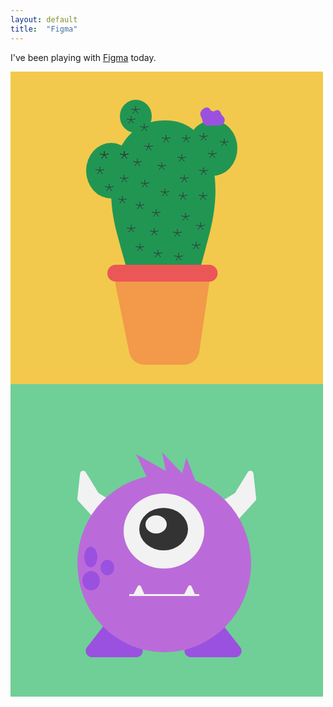 ```yaml
---
layout: default
title:  "Figma"
---
```


I've been playing with [Figma][figma-home] today.

<svg width="500" height="500" viewBox="0 0 500 500" fill="none" xmlns="http://www.w3.org/2000/svg">
<rect width="500" height="500" fill="#F2C94C"/>
<path d="M318.91 257.316C278.031 416.261 270.378 403.416 247.835 403.416C225.292 403.416 211.626 416.043 169.909 257.316C145.91 166 169.909 78 247.835 78C318.909 78 342.91 164 318.91 257.316Z" fill="#219653"/>
<ellipse cx="323" cy="122.5" rx="40" ry="44.5" fill="#219653"/>
<ellipse cx="161" cy="158.5" rx="40" ry="44.5" fill="#219653"/>
<ellipse cx="200.5" cy="71.5" rx="25.5" ry="26.5" fill="#219653"/>
<path d="M168.068 340.963C164.932 325.476 176.77 311 192.571 311H293.097C308.338 311 320.032 324.52 317.837 339.601L302.115 447.601C300.326 459.888 289.792 469 277.376 469H214.444C202.55 469 192.303 460.62 189.942 448.963L168.068 340.963Z" fill="#F2994A"/>
<path d="M161.918 334.266C149.81 327.455 154.644 309 168.536 309H317.845C330.679 309 336.272 325.222 326.166 333.131V333.131C323.79 334.99 320.861 336 317.845 336H168.536C166.218 336 163.939 335.403 161.918 334.266V334.266Z" fill="#EB5757"/>
<path d="M319.602 60.6464C321.269 63.4541 324.951 64.2863 327.664 62.4684V62.4684C330.777 60.3815 335.023 61.8222 336.223 65.3729L336.88 67.316C337.326 68.6346 338.141 69.7972 339.229 70.6654L339.522 70.8995C345.218 75.4454 342.967 84.5785 335.811 85.9568L334.69 86.1726C334.126 86.2814 333.552 86.3361 332.976 86.3361H322.671L318.009 86.8648C312.491 87.4907 307.518 83.5061 306.925 77.9844V77.9844C306.809 76.904 306.518 75.8496 306.063 74.8627L304.532 71.5395C302.529 67.1929 304.158 62.036 308.295 59.629L310.987 58.0624C313.901 56.3668 317.637 57.3368 319.358 60.2359L319.602 60.6464Z" fill="#9B51E0"/>
<path d="M200 55L200 61.2082M200 61.2082L207 59.5836M200 61.2082L204.326 67M200 61.2082L195.674 67M200 61.2082L193 59.5836" stroke="#333333"/>
<path d="M193 71L193 77.2082M193 77.2082L200 75.5836M193 77.2082L197.326 83M193 77.2082L188.674 83M193 77.2082L186 75.5836" stroke="#333333"/>
<path d="M214 83L214 89.2082M214 89.2082L221 87.5836M214 89.2082L218.326 95M214 89.2082L209.674 95M214 89.2082L207 87.5836" stroke="#333333"/>
<path d="M150 127L150 133.208M150 133.208L157 131.584M150 133.208L154.326 139M150 133.208L145.674 139M150 133.208L143 131.584" stroke="#333333"/>
<path d="M143 152L143 158.208M143 158.208L150 156.584M143 158.208L147.326 164M143 158.208L138.674 164M143 158.208L136 156.584" stroke="#333333"/>
<path d="M182 127L182 133.208M182 133.208L189 131.584M182 133.208L186.326 139M182 133.208L177.674 139M182 133.208L175 131.584" stroke="#333333"/>
<path d="M150 127L150 133.208M150 133.208L157 131.584M150 133.208L154.326 139M150 133.208L145.674 139M150 133.208L143 131.584" stroke="#333333"/>
<path d="M182 165L182 171.208M182 171.208L189 169.584M182 171.208L186.326 177M182 171.208L177.674 177M182 171.208L175 169.584" stroke="#333333"/>
<path d="M182 127L182 133.208M182 133.208L189 131.584M182 133.208L186.326 139M182 133.208L177.674 139M182 133.208L175 131.584" stroke="#333333"/>
<path d="M309 98L309 104.208M309 104.208L316 102.584M309 104.208L313.326 110M309 104.208L304.674 110M309 104.208L302 102.584" stroke="#333333"/>
<path d="M309 153L309 159.208M309 159.208L316 157.584M309 159.208L313.326 165M309 159.208L304.674 165M309 159.208L302 157.584" stroke="#333333"/>
<path d="M342 107L342 113.208M342 113.208L349 111.584M342 113.208L346.326 119M342 113.208L337.674 119M342 113.208L335 111.584" stroke="#333333"/>
<path d="M203 139L203 145.208M203 145.208L210 143.584M203 145.208L207.326 151M203 145.208L198.674 151M203 145.208L196 143.584" stroke="#333333"/>
<path d="M158 179L158 185.208M158 185.208L165 183.584M158 185.208L162.326 191M158 185.208L153.674 191M158 185.208L151 183.584" stroke="#333333"/>
<path d="M179 199L179 205.208M179 205.208L186 203.584M179 205.208L183.326 211M179 205.208L174.674 211M179 205.208L172 203.584" stroke="#333333"/>
<path d="M249 101L249 107.208M249 107.208L256 105.584M249 107.208L253.326 113M249 107.208L244.674 113M249 107.208L242 105.584" stroke="#333333"/>
<path d="M221 114L221 120.208M221 120.208L228 118.584M221 120.208L225.326 126M221 120.208L216.674 126M221 120.208L214 118.584" stroke="#333333"/>
<path d="M274 132L274 138.208M274 138.208L281 136.584M274 138.208L278.326 144M274 138.208L269.674 144M274 138.208L267 136.584" stroke="#333333"/>
<path d="M281 101L281 107.208M281 107.208L288 105.584M281 107.208L285.326 113M281 107.208L276.674 113M281 107.208L274 105.584" stroke="#333333"/>
<path d="M323 126L323 132.208M323 132.208L330 130.584M323 132.208L327.326 138M323 132.208L318.674 138M323 132.208L316 130.584" stroke="#333333"/>
<path d="M242 145L242 151.208M242 151.208L249 149.584M242 151.208L246.326 157M242 151.208L237.674 157M242 151.208L235 149.584" stroke="#333333"/>
<path d="M278 165L278 171.208M278 171.208L285 169.584M278 171.208L282.326 177M278 171.208L273.674 177M278 171.208L271 169.584" stroke="#333333"/>
<path d="M247 187L247 193.208M247 193.208L254 191.584M247 193.208L251.326 199M247 193.208L242.674 199M247 193.208L240 191.584" stroke="#333333"/>
<path d="M215 173L215 179.208M215 179.208L222 177.584M215 179.208L219.326 185M215 179.208L210.674 185M215 179.208L208 177.584" stroke="#333333"/>
<path d="M280 226L280 232.208M280 232.208L287 230.584M280 232.208L284.326 238M280 232.208L275.674 238M280 232.208L273 230.584" stroke="#333333"/>
<path d="M276 193L276 199.208M276 199.208L283 197.584M276 199.208L280.326 205M276 199.208L271.674 205M276 199.208L269 197.584" stroke="#333333"/>
<path d="M308 193L308 199.208M308 199.208L315 197.584M308 199.208L312.326 205M308 199.208L303.674 205M308 199.208L301 197.584" stroke="#333333"/>
<path d="M297 272L297 278.208M297 278.208L304 276.584M297 278.208L301.326 284M297 278.208L292.674 284M297 278.208L290 276.584" stroke="#333333"/>
<path d="M269 290L269 296.208M269 296.208L276 294.584M269 296.208L273.326 302M269 296.208L264.674 302M269 296.208L262 294.584" stroke="#333333"/>
<path d="M304 241L304 247.208M304 247.208L311 245.584M304 247.208L308.326 253M304 247.208L299.674 253M304 247.208L297 245.584" stroke="#333333"/>
<path d="M233 220L233 226.208M233 226.208L240 224.584M233 226.208L237.326 232M233 226.208L228.674 232M233 226.208L226 224.584" stroke="#333333"/>
<path d="M267 252L267 258.208M267 258.208L274 256.584M267 258.208L271.326 264M267 258.208L262.674 264M267 258.208L260 256.584" stroke="#333333"/>
<path d="M207 208L207 214.208M207 214.208L214 212.584M207 214.208L211.326 220M207 214.208L202.674 220M207 214.208L200 212.584" stroke="#333333"/>
<path d="M193 245L193 251.208M193 251.208L200 249.584M193 251.208L197.326 257M193 251.208L188.674 257M193 251.208L186 249.584" stroke="#333333"/>
<path d="M230 250L230 256.208M230 256.208L237 254.584M230 256.208L234.326 262M230 256.208L225.674 262M230 256.208L223 254.584" stroke="#333333"/>
<path d="M207 275L207 281.208M207 281.208L214 279.584M207 281.208L211.326 287M207 281.208L202.674 287M207 281.208L200 279.584" stroke="#333333"/>
<path d="M236 285L236 291.208M236 291.208L243 289.584M236 291.208L240.326 297M236 291.208L231.674 297M236 291.208L229 289.584" stroke="#333333"/>
</svg>

<svg width="500" height="500" viewBox="0 0 500 500" fill="none" xmlns="http://www.w3.org/2000/svg">
<rect width="500" height="500" fill="#6FCF97"/>
<path d="M316.106 375.149C320.11 370.001 327.89 370.001 331.894 375.149L367.447 420.861C372.556 427.429 367.875 437 359.554 437H288.446C280.125 437 275.444 427.429 280.553 420.861L316.106 375.149Z" fill="#9B51E0"/>
<path d="M158.106 375.149C162.11 370.001 169.89 370.001 173.894 375.149L209.447 420.861C214.556 427.429 209.875 437 201.554 437H130.446C122.125 437 117.444 427.429 122.553 420.861L158.106 375.149Z" fill="#9B51E0"/>
<path d="M111.281 143.117C111.8 138.312 117.821 136.731 120.288 140.752L140.217 173.25C140.616 173.901 141.156 174.445 141.795 174.839L168.012 191C171.181 192.954 171.104 197.783 167.871 199.781L140.809 216.507C138.839 217.725 136.357 217.392 134.809 215.703L108.287 186.762C107.31 185.696 106.839 184.225 107 182.739L111.281 143.117Z" fill="#F2F2F2"/>
<path d="M388.757 143.117C388.238 138.312 382.217 136.731 379.751 140.752L359.822 173.25C359.422 173.901 358.882 174.445 358.243 174.839L332.027 191C328.857 192.954 328.935 197.783 332.167 199.781L359.229 216.507C361.199 217.725 363.682 217.392 365.229 215.703L391.751 186.762C392.729 185.696 393.199 184.225 393.038 182.739L388.757 143.117Z" fill="#F2F2F2"/>
<ellipse cx="246" cy="287" rx="139" ry="142" fill="#BB6BD9"/>
<line x1="190" y1="337.5" x2="302" y2="337.5" stroke="#F2F2F2" stroke-width="3" stroke-linejoin="round"/>
<path d="M203.317 323.662C204.473 321.405 207.734 321.511 208.741 323.839L214 336H197L203.317 323.662Z" fill="#F2F2F2"/>
<path d="M284.317 323.662C285.473 321.405 288.734 321.511 289.741 323.839L295 336H278L284.317 323.662Z" fill="#F2F2F2"/>
<ellipse cx="245.5" cy="235" rx="64.5" ry="60" fill="#F2F2F2"/>
<ellipse cx="245" cy="232" rx="39" ry="34" fill="#333333"/>
<ellipse cx="233" cy="224.5" rx="17" ry="14.5" fill="#F2F2F2"/>
<path d="M281.5 117.5L298.5 161.5L221 155L201 112L248.5 139L242.5 109L274.5 142.5L281.5 117.5Z" fill="#BB6BD9"/>
<ellipse cx="128.5" cy="276.5" rx="10.5" ry="16.5" fill="#9B51E0"/>
<ellipse cx="155" cy="293.5" rx="11" ry="12.5" fill="#9B51E0"/>
<ellipse cx="129" cy="314.5" rx="14" ry="15.5" fill="#9B51E0"/>
</svg>

[figma-home]:      https://figma.com
